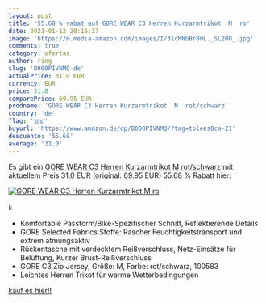 ```yaml
---
layout: post
title: '55.68 % rabat auf GORE WEAR C3 Herren Kurzarmtrikot  M  ro'
date: 2021-01-12 20:16:37
image: 'https://m.media-amazon.com/images/I/31cMNbBr8mL._SL200_.jpg'
comments: true
category: ofertas
author: ring
slug: 'B000PIVNMQ-de'
actualPrice: 31.0 EUR
currency: EUR
price: 31.0
comparePrice: 69.95 EUR
prodname: 'GORE WEAR C3 Herren Kurzarmtrikot  M  rot/schwarz'
country: 'de'
flag: '🇩🇪'
buyurl: 'https://www.amazon.de/dp/B000PIVNMQ/?tag=tolees0ca-21'
descuento: '55.68'
average: '31.0'
---
```


Es gibt ein [GORE WEAR C3 Herren Kurzarmtrikot  M  rot/schwarz](https://www.amazon.de/dp/B000PIVNMQ/?tag=tolees0ca-21) mit aktuellem Preis 31.0 EUR (original: 69.95 EUR) 55.68 % Rabatt hier:

[![GORE WEAR C3 Herren Kurzarmtrikot  M  ro](https://m.media-amazon.com/images/I/31cMNbBr8mL._SL200_.jpg)](https://www.amazon.de/dp/B000PIVNMQ/?tag=tolees0ca-21)

ℹ️:

- Komfortable Passform/Bike-Spezifischer Schnitt, Reflektierende Details
- GORE Selected Fabrics Stoffe: Rascher Feuchtigkeitstransport und extrem atmungsaktiv
- Rückentasche mit verdecktem Reißverschluss, Netz-Einsätze für Belüftung, Kurzer Brust-Reißverschluss
- GORE C3 Zip Jersey, Größe: M, Farbe: rot/schwarz, 100583
- Leichtes Herren Trikot für warme Wetterbedingungen

[kauf es hier!!](https://www.amazon.de/dp/B000PIVNMQ/?tag=tolees0ca-21)
